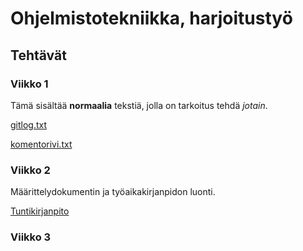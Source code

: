 # Ohjelmistotekniikka, harjoitustyö

## Tehtävät

### Viikko 1

Tämä sisältää **normaalia** tekstiä, jolla on tarkoitus tehdä *jotain*.

[gitlog.txt](https://github.com/Ptterz/ot-harjoitustyo/blob/master/laskarit/viikko1/gitlog.txt)

[komentorivi.txt](https://github.com/Ptterz/ot-harjoitustyo/blob/master/laskarit/viikko1/komentorivi.txt)

### Viikko 2

Määrittelydokumentin ja työaikakirjanpidon luonti.

[Tuntikirjanpito](https://github.com/Ptterz/ot-harjoitustyo/blob/master/dokumentointi/tuntikirjanpito.md)

### Viikko 3
